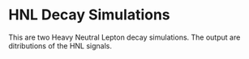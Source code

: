 # HNL Decay Simulations

This are two Heavy Neutral Lepton decay simulations. The output are ditributions of the HNL signals.
